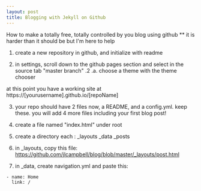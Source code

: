 ```yaml
---
layout: post
title: Blogging with Jekyll on Github
---
```


How to make a totally free, totally controlled by you blog using github
** it is harder than it should be but I'm here to help

1. create a new repository in github, and initialize with readme

2. in settings, scroll down to the github pages section and select in the source tab "master branch"
.2 .a. choose a theme with the theme chooser

at this point you have a working site at https://[yourusername].github.io/[repoName]

3. your repo should have 2 files now, a README, and a config.yml. keep these. you will add 4 more files including your first blog post!

4. create a file named "index.html" under root

5. create a directory each : _layouts _data _posts

6. in _layouts, copy this file: https://github.com/jlcampbell/blog/blob/master/_layouts/post.html

7. in _data, create navigation.yml and paste this:
```
- name: Home
  link: /
```


